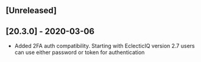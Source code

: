 ## [Unreleased]

## [20.3.0] - 2020-03-06
 - Added 2FA auth compatibility. Starting with EclecticIQ version 2.7 users can use either password or token for authentication